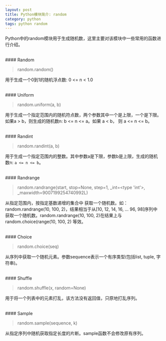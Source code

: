 ```yaml
---
layout: post
title: Python模块简介: random
category: python
tags: python random
---
```


Python中的random模块用于生成随机数，这里主要对该模块中一些常用的函数进行介绍。

<br/>
#### Random

> random.random()

用于生成一个0到1的随机浮点数: 0 <= n < 1.0 

<br/>
#### Uniform

> random.uniform(a, b)

用于生成一个指定范围内的随机符点数，两个参数其中一个是上限，一个是下限。如果a > b，则生成的随机数n: b <= n <= a。如果 a < b， 则 a <= n <= b。

<br/>
#### Randint

> random.randint(a, b)

用于生成一个指定范围内的整数。其中参数a是下限，参数b是上限，生成的随机数n: `a <= n <= b`。

<br>
#### Randrange

> random.randrange(start, stop=None, step=1, _int=<type 'int'>, _maxwidth=9007199254740992L)

从指定范围内，按指定基数递增的集合中 获取一个随机数。如：random.randrange(10, 100, 2)，结果相当于从[10, 12, 14, 16, ... 96, 98]序列中获取一个随机数。random.randrange(10, 100, 2)在结果上与 random.choice(range(10, 100, 2) 等效。

<br/>
#### Choice

> random.choice(seq)

从序列中获取一个随机元素。参数sequence表示一个有序类型(包括list, tuple, 字符串)。

<br/>
#### Shuffle

> random.shuffle(x, random=None)

用于将一个列表中的元素打乱，该方法没有返回值，只原地打乱序列。

<br/>
#### Sample

> random.sample(sequence, k)

从指定序列中随机获取指定长度的片断。sample函数不会修改原有序列。